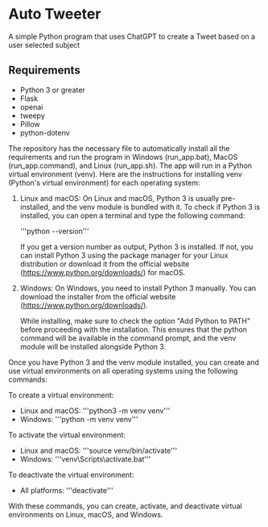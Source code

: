 # Auto Tweeter

A simple Python program that uses ChatGPT to create a Tweet based on a user selected subject

## Requirements
* Python 3 or greater
* Flask
* openai
* tweepy
* Pillow
* python-dotenv

The repository has the necessary file to automatically install all the requirements and run the program in Windows (run_app.bat), MacOS (run_app.command), and Linux (run_app.sh). The app will run in a Python virtual environment (venv). Here are the instructions for installing venv (Python's virtual environment) for each operating system:

1. Linux and macOS:
    On Linux and macOS, Python 3 is usually pre-installed, and the venv module is bundled with it. To check if Python 3 is installed, you can open a terminal and type the following command:

    '''python --version'''
    
    If you get a version number as output, Python 3 is installed. If not, you can install Python 3 using the package manager for your Linux distribution or download it from the official website (https://www.python.org/downloads/) for macOS.
2. Windows:
    On Windows, you need to install Python 3 manually. You can download the installer from the official website (https://www.python.org/downloads/).

    While installing, make sure to check the option "Add Python to PATH" before proceeding with the installation. This ensures that the python command will be available in the command prompt, and the venv module will be installed alongside Python 3.

Once you have Python 3 and the venv module installed, you can create and use virtual environments on all operating systems using the following commands:

To create a virtual environment:

* Linux and macOS: '''python3 -m venv venv'''
* Windows: '''python -m venv venv'''

To activate the virtual environment:

* Linux and macOS: '''source venv/bin/activate'''
* Windows: '''venv\Scripts\activate.bat'''

To deactivate the virtual environment:

* All platforms: '''deactivate'''

With these commands, you can create, activate, and deactivate virtual environments on Linux, macOS, and Windows.
